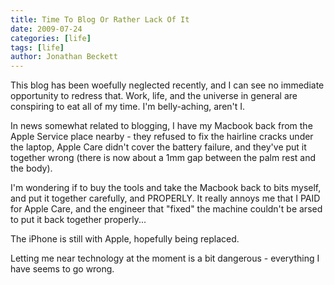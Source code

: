```yaml
---
title: Time To Blog Or Rather Lack Of It
date: 2009-07-24
categories: [life]
tags: [life]
author: Jonathan Beckett
---
```


This blog has been woefully neglected recently, and I can see no immediate opportunity to redress that. Work, life, and the universe in general are conspiring to eat all of my time. I'm belly-aching, aren't I.

In news somewhat related to blogging, I have my Macbook back from the Apple Service place nearby - they refused to fix the hairline cracks under the laptop, Apple Care didn't cover the battery failure, and they've put it together wrong (there is now about a 1mm gap between the palm rest and the body).

I'm wondering if to buy the tools and take the Macbook back to bits myself, and put it together carefully, and PROPERLY. It really annoys me that I PAID for Apple Care, and the engineer that "fixed" the machine couldn't be arsed to put it back together properly...

The iPhone is still with Apple, hopefully being replaced.

Letting me near technology at the moment is a bit dangerous - everything I have seems to go wrong.